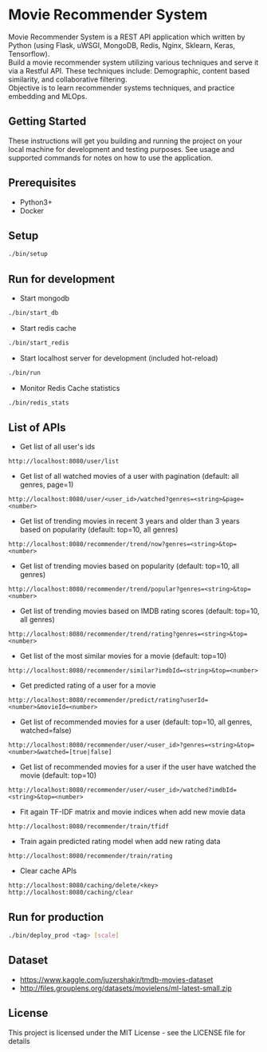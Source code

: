 # Movie Recommender System

Movie Recommender System is a REST API application which written by Python (using Flask, uWSGI, MongoDB, Redis, Nginx, Sklearn, Keras, Tensorflow).\
Build a movie recommender system utilizing various techniques and serve it via a Restful API. These techniques include: Demographic, content based similarity, and collaborative filtering.\
Objective is to learn recommender systems techniques, and practice embedding and MLOps.

## Getting Started

These instructions will get you building and running the project on your local machine for development and testing purposes. See usage and supported commands for notes on how to use the application.

## Prerequisites

- Python3+
- Docker

## Setup
```bash
./bin/setup
```

## Run for development

- Start mongodb
```bash
./bin/start_db
```
- Start redis cache
```bash
./bin/start_redis
```
- Start localhost server for development (included hot-reload)
```bash
./bin/run
```
- Monitor Redis Cache statistics
```bash
./bin/redis_stats
```

## List of APIs
- Get list of all user's ids
```
http://localhost:8080/user/list
```

- Get list of all watched movies of a user with pagination (default: all genres, page=1)
```
http://localhost:8080/user/<user_id>/watched?genres=<string>&page=<number>
```

- Get list of trending movies in recent 3 years and older than 3 years based on popularity (default: top=10, all genres)
```
http://localhost:8080/recommender/trend/now?genres=<string>&top=<number>
```

- Get list of trending movies based on popularity (default: top=10, all genres)
```
http://localhost:8080/recommender/trend/popular?genres=<string>&top=<number>
```

- Get list of trending movies based on IMDB rating scores (default: top=10, all genres)
```
http://localhost:8080/recommender/trend/rating?genres=<string>&top=<number>
```

- Get list of the most similar movies for a movie (default: top=10)
```
http://localhost:8080/recommender/similar?imdbId=<string>&top=<number>
```

- Get predicted rating of a user for a movie
```
http://localhost:8080/recommender/predict/rating?userId=<number>&movieId=<number>
```

- Get list of recommended movies for a user (default: top=10, all genres, watched=false)
```
http://localhost:8080/recommender/user/<user_id>?genres=<string>&top=<number>&watched=[true|false]
```

- Get list of recommended movies for a user if the user have watched the movie (default: top=10)
```
http://localhost:8080/recommender/user/<user_id>/watched?imdbId=<string>&top=<number>
```

- Fit again TF-IDF matrix and movie indices when add new movie data
```
http://localhost:8080/recommender/train/tfidf
```

- Train again predicted rating model when add new rating data
```
http://localhost:8080/recommender/train/rating
```

- Clear cache APIs
```
http://localhost:8080/caching/delete/<key>
http://localhost:8080/caching/clear
```

## Run for production
```bash
./bin/deploy_prod <tag> [scale]
```

## Dataset
- https://www.kaggle.com/juzershakir/tmdb-movies-dataset
- http://files.grouplens.org/datasets/movielens/ml-latest-small.zip

## License
This project is licensed under the MIT License - see the LICENSE file for details
